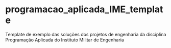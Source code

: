 # programacao_aplicada_IME_template
Template de exemplo das soluções dos projetos de engenharia da disciplina Programação Aplicada do Instituto Militar de Engenharia